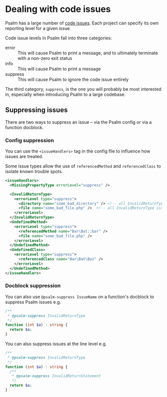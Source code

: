 # Dealing with code issues

Psalm has a large number of [code issues](issues.md). Each project can specify its own reporting level for a given issue.

Code issue levels in Psalm fall into three categories:
<dl>
  <dt>error</dt>
  <dd>This will cause Psalm to print a message, and to ultimately terminate with a non-zero exit status</dd>
  <dt>info</dt>
  <dd>This will cause Psalm to print a message</dd>
  <dt>suppress</dt>
  <dd>This will cause Psalm to ignore the code issue entirely</dd>
</dl>

The third category, `suppress`, is the one you will probably be most interested in, especially when introducing Psalm to a large codebase.

## Suppressing issues

There are two ways to suppress an issue – via the Psalm config or via a function docblock.

### Config suppression

You can use the `<issueHandlers>` tag in the config file to influence how issues are treated.

Some issue types allow the use of `referencedMethod` and `referencedClass` to isolate known trouble spots.

```xml
<issueHandlers>
  <MissingPropertyType errorLevel="suppress" />

  <InvalidReturnType>
    <errorLevel type="suppress">
      <directory name="some_bad_directory" /> <!-- all InvalidReturnType issues in this directory are suppressed -->
      <file name="some_bad_file.php" />  <!-- all InvalidReturnType issues in this file are suppressed -->
    </errorLevel>
  </InvalidReturnType>
  <UndefinedMethod>
    <errorLevel type="suppress">
      <referencedMethod name="Bar\Bat::bar" />
      <file name="some_bad_file.php" />
    </errorLevel>
  </UndefinedMethod>
  <UndefinedClass>
    <errorLevel type="suppress">
      <referencedClass name="Bar\Bat\Baz" />
    </errorLevel>
  </UndefinedMethod>
</issueHandlers>
```

### Docblock suppression

You can also use `@psalm-suppress IssueName` on a function's docblock to suppress Psalm issues e.g.

```php
/**
 * @psalm-suppress InvalidReturnType
 */
function (int $a) : string {
  return $a;
}
```

You can also suppress issues at the line level e.g.

```php
/**
 * @psalm-suppress InvalidReturnType
 */
function (int $a) : string {
  /**
   * @psalm-suppress InvalidReturnStatement
   */
  return $a;
}
```
